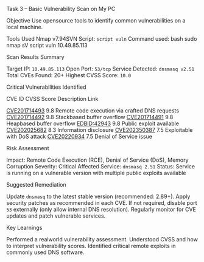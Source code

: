 Task 3 – Basic Vulnerability Scan on My PC

 
Objective
Use opensource tools to identify common vulnerabilities on a local machine.

 Tools Used
 Nmap v7.94SVN
 Script: `script vuln`
 Command used:
  bash
  sudo nmap sV script vuln 10.49.85.113
  
 Scan Results Summary

 Target IP: `10.49.85.113`
 Open Port: `53/tcp`
 Service Detected: `dnsmasq v2.51`
 Total CVEs Found: 20+
 Highest CVSS Score: `10.0`

 Critical Vulnerabilities Identified

 CVE ID  CVSS Score  Description  Link 

 [CVE201714493](https://vulners.com/cve/CVE201714493)  9.8  Remote code execution via crafted DNS requests 
 [CVE201714492](https://vulners.com/cve/CVE201714492)  9.8  Stackbased buffer overflow 
 [CVE201714491](https://vulners.com/cve/CVE201714491)  9.8  Heapbased buffer overflow 
 [EDBID:42943](https://vulners.com/exploitdb/EDBID:42943)  9.8  Public exploit available 
 [CVE202025682](https://vulners.com/cve/CVE202025682)  8.3  Information disclosure 
 [CVE202350387](https://vulners.com/cve/CVE202350387)  7.5  Exploitable with DoS attack 
 [CVE20220934](https://vulners.com/cve/CVE20220934)  7.5  Denial of Service issue 


 Risk Assessment

 Impact: Remote Code Execution (RCE), Denial of Service (DoS), Memory Corruption
 Severity: Critical
 Affected Service: `dnsmasq 2.51`
 Status: Service is running on a vulnerable version with multiple public exploits available

 Suggested Remediation

 Update `dnsmasq` to the latest stable version (recommended: 2.89+).
 Apply security patches as recommended in each CVE.
 If not required, disable port `53` externally (only allow internal DNS resolution).
 Regularly monitor for CVE updates and patch vulnerable services.


 Key Learnings

 Performed a realworld vulnerability assessment.
 Understood CVSS and how to interpret vulnerability scores.
 Identified critical remote exploits in commonly used DNS software.
